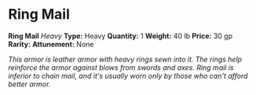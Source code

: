 # Ring Mail

**Ring Mail**
_Heavy_
**Type:** Heavy
**Quantity:** 1
**Weight:** 40 lb
**Price:** 30 gp
**Rarity:** 
**Attunement:** None

*This armor is leather armor with heavy rings sewn into it. The rings help reinforce the armor against blows from swords and axes. Ring mail is inferior to chain mail, and it's usually worn only by those who can't afford better armor.*